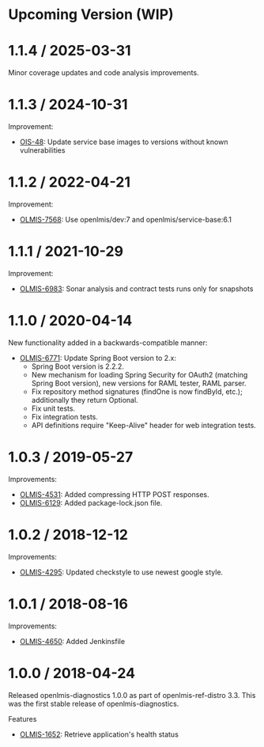 Upcoming Version (WIP)
==================

1.1.4 / 2025-03-31
==================

Minor coverage updates and code analysis improvements.

1.1.3 / 2024-10-31
==================

Improvement:
* [OIS-48](https://openlmis.atlassian.net/browse/OIS-48): Update service base images to versions without known vulnerabilities

1.1.2 / 2022-04-21
==================

Improvement:
* [OLMIS-7568](https://openlmis.atlassian.net/browse/OLMIS-7568): Use openlmis/dev:7 and openlmis/service-base:6.1

1.1.1 / 2021-10-29
==================

Improvement:
* [OLMIS-6983](https://openlmis.atlassian.net/browse/OLMIS-6983): Sonar analysis and contract tests runs only for snapshots

1.1.0 / 2020-04-14
==================

New functionality added in a backwards-compatible manner:
* [OLMIS-6771](https://openlmis.atlassian.net/browse/OLMIS-6771): Update Spring Boot version to 2.x:
  * Spring Boot version is 2.2.2.
  * New mechanism for loading Spring Security for OAuth2 (matching Spring Boot version), new versions for RAML tester, RAML parser.
  * Fix repository method signatures (findOne is now findById, etc.); additionally they return Optional.
  * Fix unit tests.
  * Fix integration tests.
  * API definitions require "Keep-Alive" header for web integration tests.

1.0.3 / 2019-05-27
==================

Improvements:
* [OLMIS-4531](https://openlmis.atlassian.net/browse/OLMIS-4531): Added compressing HTTP POST responses.
* [OLMIS-6129](https://openlmis.atlassian.net/browse/OLMIS-6129): Added package-lock.json file.

1.0.2 / 2018-12-12
==================

Improvements:
* [OLMIS-4295](https://openlmis.atlassian.net/browse/OLMIS-4295): Updated checkstyle to use newest google style.

1.0.1 / 2018-08-16
==================

Improvements:
* [OLMIS-4650](https://openlmis.atlassian.net/browse/OLMIS-4650): Added Jenkinsfile

1.0.0 / 2018-04-24
==================

Released openlmis-diagnostics 1.0.0 as part of openlmis-ref-distro 3.3. This was the first stable release of openlmis-diagnostics.

Features
* [OLMIS-1652](https://openlmis.atlassian.net/browse/OLMIS-1652): Retrieve application's health status
